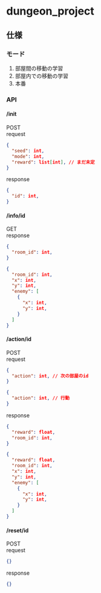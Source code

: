 # dungeon_project

## 仕様

### モード
1. 部屋間の移動の学習
2. 部屋内での移動の学習
3. 本番

### API
#### /init 
POST  
request
```json
{
  "seed": int,
  "mode": int,
  "reward": list[int], // まだ未定
}
```
response
```json
{
  "id": int,
}
```

#### /info/id
GET  
response
```json
{
  "room_id": int,
}
```
```json
{
  "room_id": int,
  "x": int,
  "y": int,
  "enemy": [
    {
      "x": int,
      "y": int,
    }
  ]
}
```

#### /action/id
POST  
request
```json
{
  "action": int, // 次の部屋のid
}
```
```json
{
  "action": int, // 行動 
}
```
response
```json
{
  "reward": float,
  "room_id": int,
}
```
```json
{
  "reward": float,
  "room_id": int,
  "x": int,
  "y": int,
  "enemy": [
    {
      "x": int,
      "y": int,
    }
  ]
}
```

#### /reset/id
POST  
request
```json
{}
```
response
```json
{}
```

